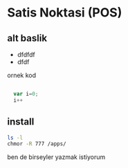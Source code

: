 # Satis Noktasi (POS)

## alt baslik
- dfdfdf
- dfdf


ornek kod
```javascript

  var i=0;
  i++

```

## install

```bash
ls -l
chmor -R 777 /apps/

```

ben de birseyler yazmak istiyorum